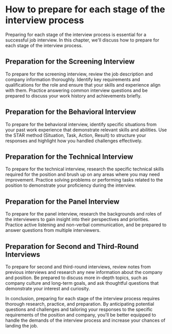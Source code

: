 How to prepare for each stage of the interview process
======================================================================================================

Preparing for each stage of the interview process is essential for a successful job interview. In this chapter, we'll discuss how to prepare for each stage of the interview process.

Preparation for the Screening Interview
---------------------------------------

To prepare for the screening interview, review the job description and company information thoroughly. Identify key requirements and qualifications for the role and ensure that your skills and experience align with them. Practice answering common interview questions and be prepared to discuss your work history and achievements briefly.

Preparation for the Behavioral Interview
----------------------------------------

To prepare for the behavioral interview, identify specific situations from your past work experience that demonstrate relevant skills and abilities. Use the STAR method (Situation, Task, Action, Result) to structure your responses and highlight how you handled challenges effectively.

Preparation for the Technical Interview
---------------------------------------

To prepare for the technical interview, research the specific technical skills required for the position and brush up on any areas where you may need improvement. Practice solving problems or performing tasks related to the position to demonstrate your proficiency during the interview.

Preparation for the Panel Interview
-----------------------------------

To prepare for the panel interview, research the backgrounds and roles of the interviewers to gain insight into their perspectives and priorities. Practice active listening and non-verbal communication, and be prepared to answer questions from multiple interviewers.

Preparation for Second and Third-Round Interviews
-------------------------------------------------

To prepare for second and third-round interviews, review notes from previous interviews and research any new information about the company and position. Be prepared to discuss more in-depth topics, such as company culture and long-term goals, and ask thoughtful questions that demonstrate your interest and curiosity.

In conclusion, preparing for each stage of the interview process requires thorough research, practice, and preparation. By anticipating potential questions and challenges and tailoring your responses to the specific requirements of the position and company, you'll be better equipped to handle the demands of the interview process and increase your chances of landing the job.
